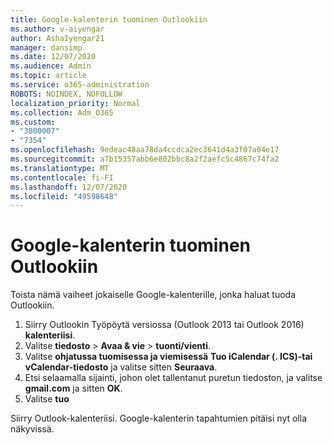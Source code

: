 ```yaml
---
title: Google-kalenterin tuominen Outlookiin
ms.author: v-aiyengar
author: AshaIyengar21
manager: dansimp
ms.date: 12/07/2020
ms.audience: Admin
ms.topic: article
ms.service: o365-administration
ROBOTS: NOINDEX, NOFOLLOW
localization_priority: Normal
ms.collection: Adm_O365
ms.custom:
- "3800007"
- "7354"
ms.openlocfilehash: 9edeac48aa78da4ccdca2ec3641d4a3f07a04e17
ms.sourcegitcommit: a7b15357abb6e802bbc8a2f2aefc5c4867c74fa2
ms.translationtype: MT
ms.contentlocale: fi-FI
ms.lasthandoff: 12/07/2020
ms.locfileid: "49598648"
---
```

# <a name="import-your-google-calendar-to-outlook"></a>Google-kalenterin tuominen Outlookiin

Toista nämä vaiheet jokaiselle Google-kalenterille, jonka haluat tuoda Outlookiin.

1. Siirry Outlookin Työpöytä versiossa (Outlook 2013 tai Outlook 2016) **kalenteriisi**.
1. Valitse **tiedosto**  >  **Avaa & vie**  >  **tuonti/vienti**.
1. Valitse **ohjatussa tuomisessa ja viemisessä** **Tuo iCalendar (. ICS)-tai vCalendar-tiedosto** ja valitse sitten **Seuraava**.
1. Etsi selaamalla sijainti, johon olet tallentanut puretun tiedoston, ja valitse **gmail.com** ja sitten **OK**.
1. Valitse **tuo**

Siirry Outlook-kalenteriisi. Google-kalenterin tapahtumien pitäisi nyt olla näkyvissä.

